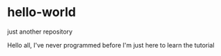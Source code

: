 # hello-world
just another repository 

Hello all,
I've never programmed before I'm just here to learn the tutorial
